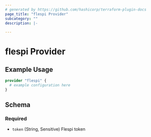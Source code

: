 ```yaml
---
# generated by https://github.com/hashicorp/terraform-plugin-docs
page_title: "flespi Provider"
subcategory: ""
description: |-
  
---
```


# flespi Provider



## Example Usage

```terraform
provider "flespi" {
  # example configuration here
}
```

<!-- schema generated by tfplugindocs -->
## Schema

### Required

- `token` (String, Sensitive) Flespi token
